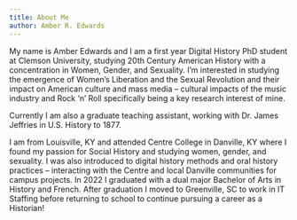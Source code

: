 ```yaml
---
title: About Me
author: Amber R. Edwards
---
```


My name is Amber Edwards and I am a first year Digital History PhD student at Clemson University, studying 20th Century American History with a concentration in Women, Gender, and Sexuality. I’m interested in studying the emergence of Women’s Liberation and the Sexual Revolution and their impact on American culture and mass media – cultural impacts of the music industry and Rock ‘n’ Roll specifically being a key research interest of mine.

Currently I am also a graduate teaching assistant, working with Dr. James Jeffries in U.S. History to 1877.


I am from Louisville, KY and attended Centre College in Danville, KY where I found my passion for Social History and studying women, gender, and sexuality. I was also introduced to digital history methods and oral history practices – interacting with the Centre and local Danville communities for campus projects. In 2022 I graduated with a dual major Bachelor of Arts in History and French. After graduation I moved to Greenville, SC to work in IT Staffing before returning to school to continue pursuing a career as a Historian!